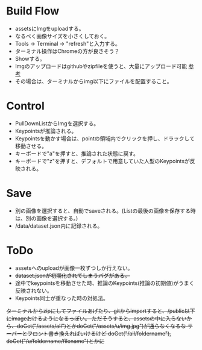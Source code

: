# Build Flow  
- assetsにImgをuploadする。  
- なるべく画像サイズを小さくしておく。  
- Tools -> Terminal -> "refresh"と入力する。  
- ターミナル操作はChromeの方が良さそう？  
- Showする。
- Imgのアップロードはgithubやzipfileを使うと、大量にアップロード可能 [参考](https://support.glitch.com/t/uploading-a-whole-folder/3128/4)
- その場合は、ターミナルからimg以下にファイルを配置すること。

# Control 
- PullDownListからImgを選択する。  
- Keypointsが推論される。  
- Keypointsを動かす場合は、pointの領域内でクリックを押し、ドラックして移動させる。  
- キーボードで"a"を押すと、推論された状態に戻す。  
- キーボードで"z"を押すと、デフォルトで用意していた人型のKeypointsが反映される。  

# Save
- 別の画像を選択すると、自動でsaveされる。(Listの最後の画像を保存する時は、別の画像を選択する。)  
- /data/dataset.json内に記録される。  

# ToDo
- assetsへのuploadが画像一枚ずつしか行えない。  
- ~~dataset.jsonが初期化されてしまうバグがある。~~  
- 途中でkeypointsを移動させた時、推論のKeypoints(推論の初期値)がうまく反映されない。  
- Keypoints同士が重なった時の対処法。  

~~ターミナルからzipにしてファイルあげたり、gitからimportすると、/public以下にimageおけるようになるっぽい。
ただそうすると、assetsの中に入らないから、doGet("/assets/all")とかdoGet("/assets/u/img.jpg")が通らなくなるな
サーバーとフロント書き換えればいけるけど
doGet("/all/foldername"), doGet("/u/foldername/filename")とかに~~

